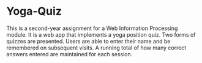 # Yoga-Quiz
This is a second-year assignment for a Web Information Processing module. It is a web app that implements a yoga position quiz. Two forms of quizzes are presented. Users are able to enter their name and be remembered on subsequent visits. A running total of how many correct answers entered are maintained for each session.
